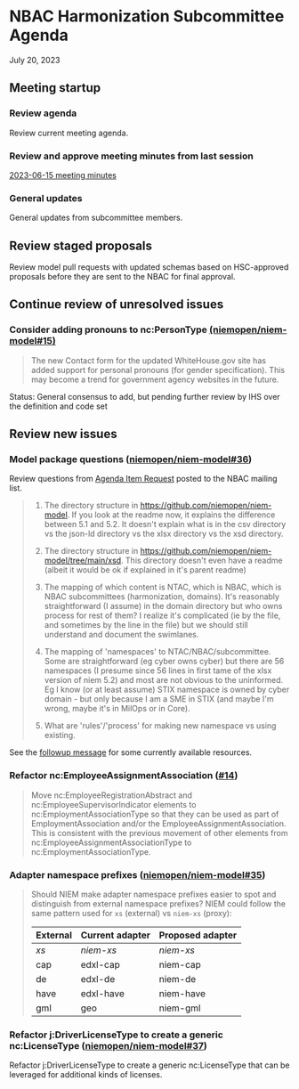 
# NBAC Harmonization Subcommittee Agenda

July 20, 2023

## Meeting startup

### Review agenda

Review current meeting agenda.

### Review and approve meeting minutes from last session

[2023-06-15 meeting minutes](./2023-06-15-minutes.md)

### General updates

General updates from subcommittee members.

## Review staged proposals

Review model pull requests with updated schemas based on HSC-approved proposals before they are sent to the NBAC for final approval.

## Continue review of unresolved issues

### Consider adding pronouns to nc:PersonType [(niemopen/niem-model#15)](https://github.com/niemopen/niem-model/issues/15)

> The new Contact form for the updated WhiteHouse.gov site has added support for personal pronouns (for gender specification). This may become a trend for government agency websites in the future.

Status: General consensus to add, but pending further review by IHS over the definition and code set

## Review new issues

### Model package questions ([niemopen/niem-model#36](https://github.com/niemopen/niem-model/issues/36))

Review questions from [Agenda Item Request](https://lists.oasis-open-projects.org/g/niemopen-nbactsc/message/93) posted to the NBAC mailing list.

> 1. The directory structure in https://github.com/niemopen/niem-model. If you look at the readme now, it explains the difference between 5.1 and 5.2. It doesn't explain what is in the csv directory vs the json-ld directory vs the xlsx directory vs the xsd directory.
>
> 2. The directory structure in https://github.com/niemopen/niem-model/tree/main/xsd. This directory doesn't even have a readme (albeit it would be ok if explained in it's parent readme)
>
> 3. The mapping of which content is NTAC, which is NBAC, which is NBAC subcommittees (harmonization, domains). It's reasonably straightforward (I assume) in the domain directory but who owns process for rest of them? I realize it's complicated (ie by the file, and sometimes by the line in the file) but we should still understand and document the swimlanes.
>
> 4. The mapping of 'namespaces' to NTAC/NBAC/subcommittee. Some are straightforward (eg cyber owns cyber) but there are 56 namespaces (I presume since 56 lines in first tame of the xlsx version of niem 5.2) and most are not obvious to the uninformed. Eg I know (or at least assume) STIX namespace is owned by cyber domain - but only because I am a SME in STIX (and maybe I'm wrong, maybe it's in MilOps or in Core).
>
> 5. What are 'rules'/'process' for making new namespace vs using existing.

See the [followup message](https://lists.oasis-open-projects.org/g/niemopen-nbactsc/message/94) for some currently available resources.

### Refactor nc:EmployeeAssignmentAssociation ([#14](https://github.com/niemopen/niem-model/issues/14))

> Move nc:EmployeeRegistrationAbstract and nc:EmployeeSupervisorIndicator elements to nc:EmploymentAssociationType so that they can be used as part of EmploymentAssociation and/or the EmployeeAssignmentAssociation. This is consistent with the previous movement of other elements from nc:EmployeeAssignmentAssociationType to nc:EmploymentAssociationType.

### Adapter namespace prefixes ([niemopen/niem-model#35](https://github.com/niemopen/niem-model/issues/35))

> Should NIEM make adapter namespace prefixes easier to spot and distinguish from external namespace prefixes?  NIEM could follow the same pattern used for `xs` (external) vs `niem-xs` (proxy):
>
> External | Current adapter | Proposed adapter
> --- | --- | ---
> *xs* | *niem-xs* | *niem-xs*
> cap | edxl-cap | niem-cap
> de | edxl-de | niem-de
> have | edxl-have | niem-have
> gml | geo | niem-gml

### Refactor j:DriverLicenseType to create a generic nc:LicenseType ([niemopen/niem-model#37](https://github.com/niemopen/niem-model/issues/37))

Refactor j:DriverLicenseType to create a generic nc:LicenseType that can be leveraged for additional kinds of licenses.
